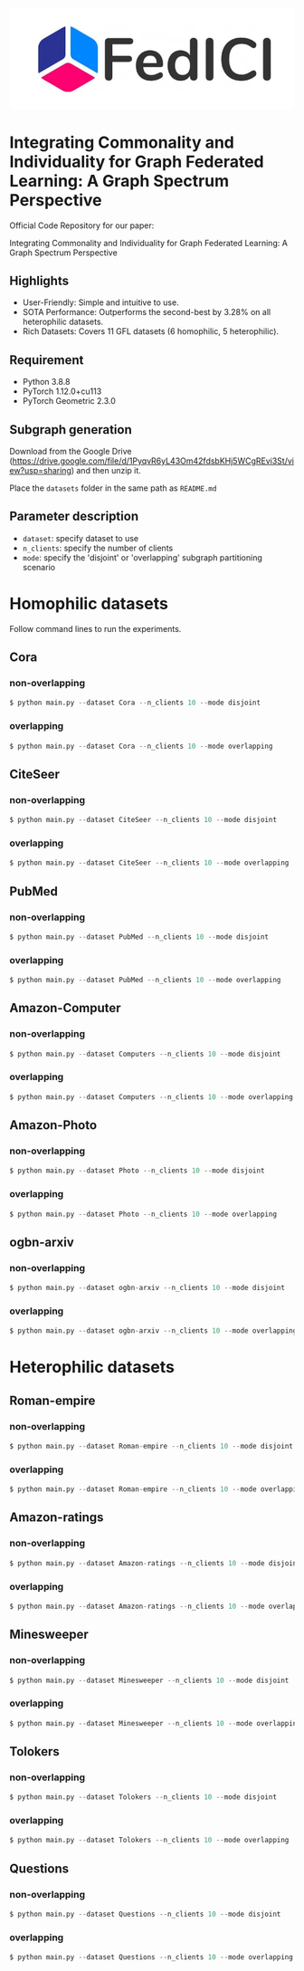 ![FedICI logo](FedICI_logo.png)

# Integrating Commonality and Individuality for Graph Federated Learning: A Graph Spectrum Perspective

Official Code Repository for our paper:

Integrating Commonality and Individuality for Graph Federated Learning: A Graph Spectrum Perspective


## Highlights
- User-Friendly: Simple and intuitive to use.
- SOTA Performance: Outperforms the second-best by 3.28% on all heterophilic datasets.
- Rich Datasets: Covers 11 GFL datasets (6 homophilic, 5 heterophilic).

## Requirement
- Python 3.8.8
- PyTorch 1.12.0+cu113
- PyTorch Geometric 2.3.0

## Subgraph generation
Download from the Google Drive (https://drive.google.com/file/d/1PyqvR6yL43Om42fdsbKHj5WCgREvi3St/view?usp=sharing) and then unzip it.

Place the `datasets` folder in the same path as `README.md`


## Parameter description


- `dataset`: specify dataset to use
- `n_clients`: specify the number of clients
- `mode`: specify the 'disjoint' or 'overlapping' subgraph partitioning scenario
 

# Homophilic datasets
Follow command lines to run the experiments.
## Cora
### non-overlapping
```Python
$ python main.py --dataset Cora --n_clients 10 --mode disjoint
```
### overlapping
```Python
$ python main.py --dataset Cora --n_clients 10 --mode overlapping
```


## CiteSeer
### non-overlapping
```Python
$ python main.py --dataset CiteSeer --n_clients 10 --mode disjoint
```
### overlapping
```Python
$ python main.py --dataset CiteSeer --n_clients 10 --mode overlapping
```


## PubMed
### non-overlapping
```Python
$ python main.py --dataset PubMed --n_clients 10 --mode disjoint
```
### overlapping
```Python
$ python main.py --dataset PubMed --n_clients 10 --mode overlapping
```


## Amazon-Computer
### non-overlapping
```Python
$ python main.py --dataset Computers --n_clients 10 --mode disjoint
```
### overlapping
```Python
$ python main.py --dataset Computers --n_clients 10 --mode overlapping
```


## Amazon-Photo
### non-overlapping
```Python
$ python main.py --dataset Photo --n_clients 10 --mode disjoint
```
### overlapping
```Python
$ python main.py --dataset Photo --n_clients 10 --mode overlapping
```


## ogbn-arxiv
### non-overlapping
```Python
$ python main.py --dataset ogbn-arxiv --n_clients 10 --mode disjoint
```
### overlapping
```Python
$ python main.py --dataset ogbn-arxiv --n_clients 10 --mode overlapping
```


# Heterophilic datasets

## Roman-empire
### non-overlapping
```Python
$ python main.py --dataset Roman-empire --n_clients 10 --mode disjoint
```
### overlapping
```Python
$ python main.py --dataset Roman-empire --n_clients 10 --mode overlapping
```


## Amazon-ratings
### non-overlapping
```Python
$ python main.py --dataset Amazon-ratings --n_clients 10 --mode disjoint
```
### overlapping
```Python
$ python main.py --dataset Amazon-ratings --n_clients 10 --mode overlapping
```


## Minesweeper
### non-overlapping
```Python
$ python main.py --dataset Minesweeper --n_clients 10 --mode disjoint
```
### overlapping
```Python
$ python main.py --dataset Minesweeper --n_clients 10 --mode overlapping
```


## Tolokers
### non-overlapping
```Python
$ python main.py --dataset Tolokers --n_clients 10 --mode disjoint
```
### overlapping
```Python
$ python main.py --dataset Tolokers --n_clients 10 --mode overlapping
```


## Questions
### non-overlapping
```Python
$ python main.py --dataset Questions --n_clients 10 --mode disjoint
```
### overlapping
```Python
$ python main.py --dataset Questions --n_clients 10 --mode overlapping
```
